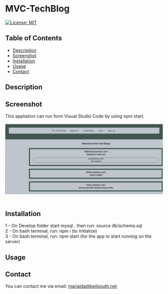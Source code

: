 # MVC-TechBlog
[![License: MIT](https://img.shields.io/badge/License-MIT-yellow.svg)](https://opensource.org/licenses/MIT)

## Table of Contents
  - [Description](#description)
  - [Screenshot](#screenshot)
  - [Installation](#installation)
  - [Usage](#usage)
  - [Contact](#contact)

## Description

## Screenshot
This appliation can run form Visual Studio Code by using npm start. <br/> <br/>
![localhost](./Develop/assets/Screenshot-TechBlog.png) <br/> <br/> 

## Installation
1 - On Develop folder start mysql , then run: source db/schema.sql <br/>
2 - On bash terminal, run: npm i (to initialize) <br/>
3 - On bash terminal, run: npm start (for the app to start running on the server) <br/>

## Usage

## Contact
You can contact me via email: marialda@bellsouth.net
